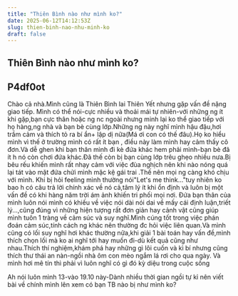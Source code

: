 ```yaml
---
title: "Thiên Bình nào như mình ko?"
date: 2025-06-12T14:12:53Z
slug: thien-binh-nao-nhu-minh-ko
draft: false
---
```


## Thiên Bình nào như mình ko?

## P4df0ot

Chào cả nhà.Mình cũng là Thiên Bình lai Thiên Yết nhưng gặp vấn đề nặng giao tiếp.
Mình có thể nói-cực nhiều và thoải mái tự nhiên-với những ng ít khi gặp,bạn cực thân hoặc ng nc ngoài
nhưng minh lại ko thể giao tiếp với họ hàng,ng nhà và bạn bè cùng lớp.Những ng này nghĩ mình hậu đậu,hơi trầm cảm và thích tỏ ra bí ẩn+ lập dị nữa(Má ơi con có thế đâu).Họ ko hiểu mình vì thế ở trường mình có rất ít bạn , điều này làm mình hay cảm thấy cô đơn.Và dễ ghen khi bạn thân mình đi kè đứa khác hem phải mình-bạn bè đã ít h nó còn chơi đứa khác.Đã thế còn bị bạn cùng lớp trêu ghẹo nhiều nưa.Bị bêu rếu khiến mình rất nhạy cảm với việc đùa nghịch nên khi nào nóng quá lại tát vào mặt đứa chửi mình mặc kệ gái trai .Thế nên mọi ng càng khó chịu với mình.
Khi bị hỏi feeling mình thường nói"Let's me think..."tuy nhiên ko bao h có câu trả lời chính xác về nó cả,tâm lý ít khi ổn định và luôn bị một vấn đề có khi hàng năm trời ám ảnh khiến tri phối mọi nơi.
Đứa bạn thân của mình luôn nói mình có khiếu về việc nói dài nói dai về mấy cái định luận,triết lý...,cũng đúng vì những hiện tượng rất đơn giản hay cảnh vật cũng giúp mình tuôn 1 tràng về cảm súc và suy nghĩ.Mình cúng tốt trong việc phán đoán cảm súc,tính cách ng khác nên thường đc hỏi việc liên quan.Và mình cũng có lối suy nghĩ hơi khác thường nữa,khi giải 1 bài toán hay vấn đề,mình thích chọn lối mà ko ai nghĩ tới hay muốn đi-dù kết quả cũng như nhau.Thích thí nghiệm,khám phá  hay những gì lôi cuốn và kì bí nhưng cũng thích thư thái an nàn-ngồi nhà ôm con mèo ngắm lá rơi cho qua ngày. Và mình hơi mê tín thì phải vì luôn nghĩ có gì đó kỳ diệu trong cuộc sống

Ah nói luôn mình 13-vào 19.10 này-Dành nhiều thời gian ngồi tự kỉ nên viết bài về chính mình lên xem có bạn TB nào bị như mình ko?